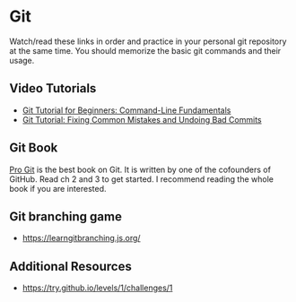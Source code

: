 # Git

Watch/read these links in order and practice in your personal git repository at the same time. You should memorize the basic git commands and their usage.

## Video Tutorials

- [Git Tutorial for Beginners: Command-Line Fundamentals](https://www.youtube.com/watch?v=HVsySz-h9r4)
- [Git Tutorial: Fixing Common Mistakes and Undoing Bad Commits](https://www.youtube.com/watch?v=FdZecVxzJbk)

## Git Book
[Pro Git](https://git-scm.com/book/en/v2) is the best book on Git. It is written by one of the cofounders of GitHub. Read ch 2 and 3 to get started. I recommend reading the whole book if you are interested.

## Git branching game
- https://learngitbranching.js.org/

## Additional Resources
- https://try.github.io/levels/1/challenges/1

